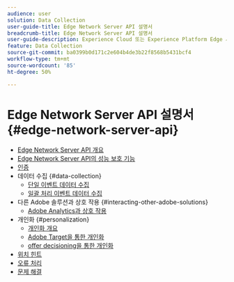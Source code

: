 ```yaml
---
audience: user
solution: Data Collection
user-guide-title: Edge Network Server API 설명서
breadcrumb-title: Edge Network Server API 설명서
user-guide-description: Experience Cloud 또는 Experience Platform Edge 서비스의 데이터 수집, 개인화, 광고 및 마케팅 사용 사례에 Edge Network Server API를 사용하십시오.
feature: Data Collection
source-git-commit: ba0399b0d171c2e604b4de3b22f8568b5431bcf4
workflow-type: tm+mt
source-wordcount: '85'
ht-degree: 50%

---
```



# Edge Network Server API 설명서 {#edge-network-server-api}


* [Edge Network Server API 개요](overview.md)
* [Edge Network Server API의 성능 보호 기능](guardrails.md)
* [인증](authentication.md)
* 데이터 수집 {#data-collection}
   * [단일 이벤트 데이터 수집](interactive-data-collection.md)
   * [일괄 처리 이벤트 데이터 수집](non-interactive-data-collection.md)
* 다른 Adobe 솔루션과 상호 작용 {#interacting-other-adobe-solutions}
   * [Adobe Analytics과 상호 작용](interacting-adobe-analytics.md)
* 개인화 {#personalization}
   * [개인화 개요](personalization-overview.md)
   * [Adobe Target을 통한 개인화](personalization-target.md)
   * [offer decisioning을 통한 개인화](personalization-offer-decisioning.md)
* [위치 힌트](location-hints.md)
* [오류 처리](error-handling.md)
* [문제 해결](troubleshooting.md)